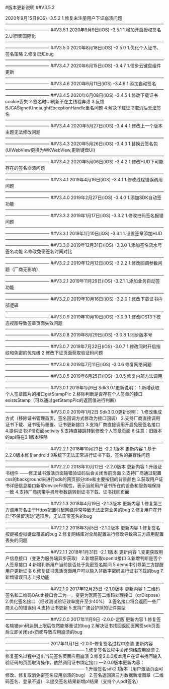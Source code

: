 #版本更新说明
##V3.5.2

2020年9月15日(iOS)
 -3.5.2
1.修复未注册用户下证崩溃问题
——————————————————————————————————————————————
##V3.5.1
2020年9月9日(iOS)
 -3.5.1
1.增加开启授权签名
2.UI页面国际化
——————————————————————————————————————————————
##V3.5.0
2020年8月18日(iOS)
 -3.5.0
1.优化个人证书、签名策略
2.修复已知bug
——————————————————————————————————————————————
##V3.4.7
2020年6月15日(iOS)
 -3.4.7
1.信步云键盘组件更新
——————————————————————————————————————————————
##V3.4.6
2020年6月11日(iOS)
 -3.4.6
1.添加自动签名
——————————————————————————————————————————————
##V3.4.5
2020年6月08日(iOS)
 -3.4.5
1.修改下载证书cookie丢失
2.签名时UI刷新不在主线程奔溃
3.反馈BJCASignetUncaughtExceptionHandle重名问题
4.解决下载证书取消后无法签名
——————————————————————————————————————————————
##V3.4.4
2020年5月27日(iOS)
 -3.4.4
1.修改上一个版本主题无法修改问题
——————————————————————————————————————————————
##V3.4.3
2020年5月26日(iOS)
 -3.4.3
1.替换云签名包(UIWebView更换为WKWebView,更新键盘UI)
——————————————————————————————————————————————
##V3.4.2
2020年5月06日(iOS)
 -3.4.2
1.修改HUD下可能存在的签名崩溃问题
——————————————————————————————————————————————
##V3.4.1
2019年4月16日(iOS)
 -3.4.1
1.修改线程错误调用问题
——————————————————————————————————————————————
##V3.4.0
2019年2月27日(iOS)
 -3.4.0
1.添加SDK自动签功能
——————————————————————————————————————————————
##V3.3.2
2019年1月17日(iOS)
 -3.3.2
1.修改扫码签名报错问题
——————————————————————————————————————————————
##V3.3.1
2019年1月10日(iOS)
 -3.3.1
1.设置签章添加HUD
——————————————————————————————————————————————
##V3.3.0
2019年12月31日(iOS)
 -3.3.0
1.添加签名流水号签名功能
2.修改免密签名时间对比
——————————————————————————————————————————————
##V3.2.2
2019年12月12日(iOS)
 -3.2.2
1.修改回调参数问题（厂商无影响）
——————————————————————————————————————————————
##V3.2.1
2019年11月29日(iOS)
 -3.2.1
1.添加业务自动签功能
——————————————————————————————————————————————
##V3.2.0
2019年10月16日(iOS)
 -3.2.0
1.修改下载证书内部逻辑
——————————————————————————————————————————————
##V3.0.9
2019年10月10日(iOS)
 -3.0.9
1.修改iOS13下模态视图导致签章页面失效问题
——————————————————————————————————————————————
##V3.0.8
2019年8月29日(iOS)
 -3.0.8
1.同步版本号
——————————————————————————————————————————————
##V3.0.7
2019年7月22日(iOS)
 -3.0.7 
1.修改同时开启指纹和免密的优先级
2.修改下证页面获取验证码问题
——————————————————————————————————————————————
##V3.0.6
2019年7月11日(iOS)
 -3.0.6 修复网络问题
——————————————————————————————————————————————
##V3.0.5
2019年6月25日(iOS)
 -3.0.5 修复内部方法调用
——————————————————————————————————————————————
##V3.0.1
2019年1月9日
Sdk3.0.1更新说明：
1.新增获取个人签章图片的接口getStampPic
2.移除判断是否存在个人签章的接口existsStamp（可以通过getStampPic的返回值进行判断）
——————————————————————————————————————————————
##V3.0.0
2019年1月2日
Sdk3.0.0更新说明：
1.修改集成方式（移除证书管理首页，签名回调方式修改为接口回调）
2.支持厂商直接调用证书下载、证书密码重置、证书更新接口
3.支持厂商直接调用开启免密签名接口
4.提供证书详情页面activity
5.支持直接跳转到修改个人签章页面
6.注意：旧版本的api将在3.1版本移除
——————————————————————————————————————————————
##V2.2.1
2018年10月23日
-2.2.1版本  更新内容
1.基于2.2.0版本修复android 9系统下无法正常进行证书下载、签名的兼容性问题
——————————————————————————————————————————————
##V2.2.0
2018年10月12日
-2.2.0版本  更新内容
1.升级证书组件 ——修正证书激活页面输错验证码后会关闭当前页面
2.支持厂商通过配置css的background来进行sdk的网页部分title和主要按钮的背景颜色
3.获取用户证书详细信息接口新增deviceFit属性，表示当前用户证书所在的设备和服务端保持一致
4.支持厂商携带手机号参数跳转到证书下载、证书找回页面
——————————————————————————————————————————————
##V2.1.3
2018年4月19日
-2.1.3版本  更新内容
1.修复第三方调用签名由于Https配置引起网络异常导致无法正常业务的bug
2.修复用户在开启“不保留活动”选项后，无法正常签名的bug
——————————————————————————————————————————————
##V2.1.2
2018年3月5日
-2.1.2版本 更新内容
1.修复签名按键被虚拟键盘覆盖的bug
2.修复网络库对全局配置进行修改导致第三方应用配置丢失的问题
——————————————————————————————————————————————
##V2.1.1
2018年1月31日
-2.1.1版本 更新内容
1.变更获取用户信息接口（变更为服务端异步获取）
2.新增获取openId接口
3.新增判断是否个人签章接口
4.新增判断用户当前是否处于免密签名期间
5.demo中引导第三方提醒用户更新证书
6.修复证书激活页面用户可以输入非数字密码进行证书下载的bug
7.新增错误日志上报功能
——————————————————————————————————————————————
##V2.1.0
2017年12月25日
-2.1.0版本 更新内容
1.二维码签名和二维码OAuth接口合二为一，变更为医网签二维码处理接口（qrDispose）
2.优化签名接口（经过测试验证效率提升至少40%）
3.签名接口将会返回一些厂商关心的错误码
4.支持证书更新
5.支持广澳台护照的证件类型
——————————————————————————————————————————————
##V2.0.0
2017年11月9日
 -2.0.0-定版 更新内容
1.修复签名输错pin码达到上限后依然能够重试的bug
2.解决证书找回返回医网签sdk页面后立即关闭sdk页面导致应用崩溃的bug
——————————————————————————————————————————————
 2017年11月1日
 -2.0.0-修复签名过程中崩溃 更新内容
——————————————————
1.修复签名过程中关闭网络应用崩溃
2.修复签名过程中退出当前签名页面应用崩溃
3.修复2.0.0版本用户在证书找回输入验证码的页面取消操作，依然调用证书绑定接口
—2.0.0版本更新内容：
——————————————————
1.升级签名sdk2.1版本（用户激活页面可修改、修复取消免密签名应用崩溃的bug）
2.签名返回第三方数据新增图章（二维码签名、登录不返）
3.提交签名结果新增p1结果（支持个人pdf签名）
